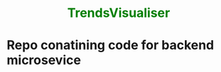 <h1 align="center" style="color:green"><b>TrendsVisualiser<b></h1>

<div align="center">
    <!-Tag line here and a write a short description->
</div>

# Repo conatining code for backend microsevice
